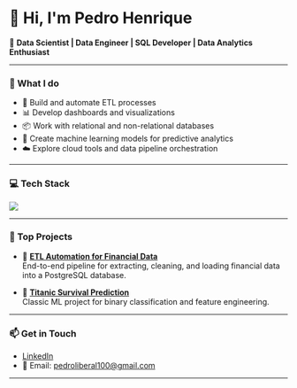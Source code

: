 # 👋 Hi, I'm Pedro Henrique

🎯 **Data Scientist | Data Engineer | SQL Developer | Data Analytics Enthusiast**

---

### 💼 What I do
- 🔄 Build and automate ETL processes
- 📊 Develop dashboards and visualizations
- 📦 Work with relational and non-relational databases
- 🤖 Create machine learning models for predictive analytics
- ☁️ Explore cloud tools and data pipeline orchestration

---

### 💻 Tech Stack

<div align="left">
  <img src="https://skillicons.dev/icons?i=aws,azure,docker,eclipse,git,github,js,linux,linkedin,matlab,mysql,postgresql,pycharm,python,sklearn,tensorflow,vscode,windows" />
</div>

---

### 📂 Top Projects

- 🚀 [**ETL Automation for Financial Data**](https://github.com/pedrinhenrik/etl-financial-project)  
  End-to-end pipeline for extracting, cleaning, and loading financial data into a PostgreSQL database.

- 🧠 [**Titanic Survival Prediction**](https://github.com/pedrinhenrik/titanic-prediction)  
  Classic ML project for binary classification and feature engineering.

---

### 📫 Get in Touch

- [LinkedIn](https://www.linkedin.com/in/pedrinhenrik)  
- 📧 Email: pedroliberal100@gmail.com
---
